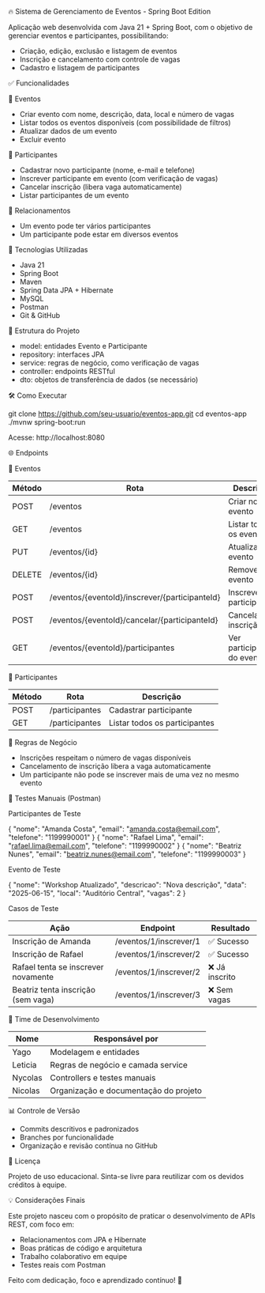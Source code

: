 
🔥 Sistema de Gerenciamento de Eventos - Spring Boot Edition

Aplicação web desenvolvida com Java 21 + Spring Boot, com o objetivo de gerenciar eventos e participantes, possibilitando:

- Criação, edição, exclusão e listagem de eventos
- Inscrição e cancelamento com controle de vagas
- Cadastro e listagem de participantes

✅ Funcionalidades

📌 Eventos
- Criar evento com nome, descrição, data, local e número de vagas
- Listar todos os eventos disponíveis (com possibilidade de filtros)
- Atualizar dados de um evento
- Excluir evento

🙋 Participantes
- Cadastrar novo participante (nome, e-mail e telefone)
- Inscrever participante em evento (com verificação de vagas)
- Cancelar inscrição (libera vaga automaticamente)
- Listar participantes de um evento

🔗 Relacionamentos
- Um evento pode ter vários participantes
- Um participante pode estar em diversos eventos

🧱 Tecnologias Utilizadas

- Java 21  
- Spring Boot  
- Maven  
- Spring Data JPA + Hibernate  
- MySQL  
- Postman  
- Git & GitHub  

📁 Estrutura do Projeto

- model: entidades Evento e Participante
- repository: interfaces JPA
- service: regras de negócio, como verificação de vagas
- controller: endpoints RESTful
- dto: objetos de transferência de dados (se necessário)

🛠️ Como Executar

git clone https://github.com/seu-usuario/eventos-app.git
cd eventos-app
./mvnw spring-boot:run

Acesse: http://localhost:8080

🌐 Endpoints

🎯 Eventos

| Método | Rota | Descrição |
|--------|------|-----------|
| POST   | /eventos | Criar novo evento |
| GET    | /eventos | Listar todos os eventos |
| PUT    | /eventos/{id} | Atualizar evento |
| DELETE | /eventos/{id} | Remover evento |
| POST   | /eventos/{eventoId}/inscrever/{participanteId} | Inscrever participante |
| POST   | /eventos/{eventoId}/cancelar/{participanteId} | Cancelar inscrição |
| GET    | /eventos/{eventoId}/participantes | Ver participantes do evento |

🙋 Participantes

| Método | Rota | Descrição |
|--------|------|-----------|
| POST   | /participantes | Cadastrar participante |
| GET    | /participantes | Listar todos os participantes |

📌 Regras de Negócio

- Inscrições respeitam o número de vagas disponíveis
- Cancelamento de inscrição libera a vaga automaticamente
- Um participante não pode se inscrever mais de uma vez no mesmo evento

🧪 Testes Manuais (Postman)

Participantes de Teste

{
  "nome": "Amanda Costa",
  "email": "amanda.costa@email.com",
  "telefone": "1199990001"
}
{
  "nome": "Rafael Lima",
  "email": "rafael.lima@email.com",
  "telefone": "1199990002"
}
{
  "nome": "Beatriz Nunes",
  "email": "beatriz.nunes@email.com",
  "telefone": "1199990003"
}

Evento de Teste

{
  "nome": "Workshop Atualizado",
  "descricao": "Nova descrição",
  "data": "2025-06-15",
  "local": "Auditório Central",
  "vagas": 2
}

Casos de Teste

| Ação | Endpoint | Resultado |
|------|----------|-----------|
| Inscrição de Amanda | /eventos/1/inscrever/1 | ✅ Sucesso |
| Inscrição de Rafael | /eventos/1/inscrever/2 | ✅ Sucesso |
| Rafael tenta se inscrever novamente | /eventos/1/inscrever/2 | ❌ Já inscrito |
| Beatriz tenta inscrição (sem vaga) | /eventos/1/inscrever/3 | ❌ Sem vagas |

👥 Time de Desenvolvimento

| Nome     | Responsável por |
|----------|-----------------|
| Yago     | Modelagem e entidades |
| Leticia  | Regras de negócio e camada service |
| Nycolas  | Controllers e testes manuais |
| Nicolas  | Organização e documentação do projeto |

📊 Controle de Versão

- Commits descritivos e padronizados
- Branches por funcionalidade
- Organização e revisão contínua no GitHub

📄 Licença

Projeto de uso educacional. Sinta-se livre para reutilizar com os devidos créditos à equipe.

💡 Considerações Finais

Este projeto nasceu com o propósito de praticar o desenvolvimento de APIs REST, com foco em:

- Relacionamentos com JPA e Hibernate
- Boas práticas de código e arquitetura
- Trabalho colaborativo em equipe
- Testes reais com Postman

Feito com dedicação, foco e aprendizado contínuo! 🚀
